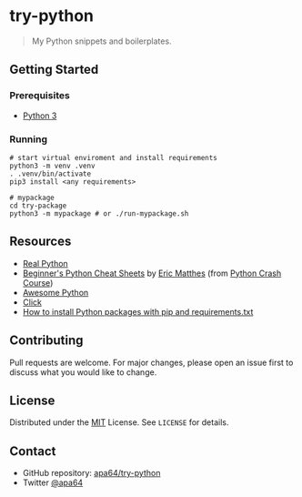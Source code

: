 # try-python

> My Python snippets and boilerplates.

## Getting Started

### Prerequisites

- [Python 3](https://www.python.org/downloads/)

### Running

```shell
# start virtual enviroment and install requirements
python3 -m venv .venv
. .venv/bin/activate
pip3 install <any requirements>

# mypackage
cd try-package
python3 -m mypackage # or ./run-mypackage.sh
```

## Resources

- [Real Python](https://realpython.com/)
- [Beginner's Python Cheat Sheets](https://leanpub.com/beginners-python-cheat-sheets/) by [Eric Matthes](https://github.com/ehmatthes) (from [Python Crash Course](https://ehmatthes.github.io/pcc/cheatsheets/README.html))
- [Awesome Python](https://github.com/vinta/awesome-python)
- [Click](https://click.palletsprojects.com/)
- [How to install Python packages with pip and requirements.txt](https://note.nkmk.me/en/python-pip-install-requirements/)

## Contributing

Pull requests are welcome. For major changes, please open an issue first to discuss what you would like to change.

## License

Distributed under the [MIT](https://choosealicense.com/licenses/mit/) License. See `LICENSE` for details.

## Contact

- GitHub repository: [apa64/try-python](https://github.com/apa64/try-python)
- Twitter [@apa64](https://twitter.com/apa64)
